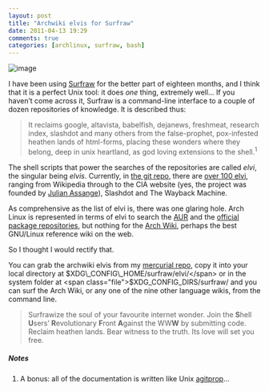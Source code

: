 ```yaml
---
layout: post
title: "Archwiki elvis for Surfraw"
date: 2011-04-13 19:29
comments: true
categories: [archlinux, surfraw, bash]
---
```

![image](http://dl.dropbox.com/u/261312/Blog-images/arch-elvis.png)

I have been using
[Surfraw](http://surfraw.alioth.debian.org/ "Surfraw manifesto") for the
better part of eighteen months, and I think that it is a perfect Unix
tool: it does *one* thing, extremely well… If you haven’t come across
it, Surfraw is a command-line interface to a couple of dozen
repositories of knowledge. It is described thus:

> It reclaims google, altavista, babelfish, dejanews, freshmeat,
> research index, slashdot and many others from the false-prophet,
> pox-infested heathen lands of html-forms, placing these wonders where
> they belong, deep in unix heartland, as god loving extensions to the
> shell.<sup>1</sup>

The shell scripts that power the searches of the repositories are called
*elvi*, the singular being *elvis*. Currently, in 
[the git repo](http://git.debian.org/?p=surfraw/surfraw.git;a=summary "Debian Git Repo: Surfraw"),
there are 
[over 100 elvi](http://git.debian.org/?p=surfraw/surfraw.git;a=tree;f=elvi;hb=HEAD "elvi in the git repo"),
ranging from Wikipedia through to the CIA website (yes, the project was
founded by [Julian Assange](http://en.wikipedia.org/wiki/Julian_Assange "Julian's Wikipedia page")),
Slashdot and The Wayback Machine.

As comprehensive as the list of elvi is, there was one glaring hole.
Arch Linux is represented in terms of elvi to search the
[AUR](http://aur.archlinux.org/ "Arch User Repository") and the
[official package repositories](http://www.archlinux.org/packages/ "Arch Package Database"),
but nothing for the 
[Arch Wiki](https://wiki.archlinux.org/index.php/Main_Page "Definitive Arch Linux documentation"),
perhaps the best GNU/Linux reference wiki on the web.

So I thought I would rectify that.

You can grab the archwiki elvis from my 
[mercurial repo](http://beta.intuxication.org/jasonwryan/longbow/file/tip/scripts/archwiki "Intuxication repo"),
copy it into your local directory at <span class="file">$XDG\_CONFIG\_HOME/surfraw/elvi/</span> or
in the system folder at <span class="file">$XDG\_CONFIG\_DIRS/surfraw/</span> and you can surf the
Arch Wiki, or any one of the nine other language wikis, from the command
line.

> Surfrawize the soul of your favourite internet wonder. Join the
> **S**hell **U**sers’ **R**evolutionary **F**ront **A**gainst the
> WW**W** by submitting code. Reclaim heathen lands. Bear witness to the
> truth. Its love will set you free.

##### Notes
1. A bonus: all of the documentation is written like Unix
[agitprop](http://en.wikipedia.org/wiki/Agitprop "Wikipedia entry")…
